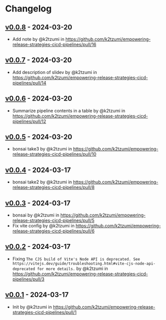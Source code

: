# Changelog

## [v0.0.8](https://github.com/k2tzumi/empowering-release-strategies-cicd-pipelines/compare/v0.0.7...v0.0.8) - 2024-03-20
- Add note by @k2tzumi in https://github.com/k2tzumi/empowering-release-strategies-cicd-pipelines/pull/16

## [v0.0.7](https://github.com/k2tzumi/empowering-release-strategies-cicd-pipelines/compare/v0.0.6...v0.0.7) - 2024-03-20
- Add description of slidev by @k2tzumi in https://github.com/k2tzumi/empowering-release-strategies-cicd-pipelines/pull/14

## [v0.0.6](https://github.com/k2tzumi/empowering-release-strategies-cicd-pipelines/compare/v0.0.5...v0.0.6) - 2024-03-20
- Summarize pipeline contents in a table by @k2tzumi in https://github.com/k2tzumi/empowering-release-strategies-cicd-pipelines/pull/12

## [v0.0.5](https://github.com/k2tzumi/empowering-release-strategies-cicd-pipelines/compare/v0.0.4...v0.0.5) - 2024-03-20
- bonsai take3 by @k2tzumi in https://github.com/k2tzumi/empowering-release-strategies-cicd-pipelines/pull/10

## [v0.0.4](https://github.com/k2tzumi/empowering-release-strategies-cicd-pipelines/compare/v0.0.3...v0.0.4) - 2024-03-17
- bonsai take2 by @k2tzumi in https://github.com/k2tzumi/empowering-release-strategies-cicd-pipelines/pull/8

## [v0.0.3](https://github.com/k2tzumi/empowering-release-strategies-cicd-pipelines/compare/v0.0.2...v0.0.3) - 2024-03-17
- bonsai by @k2tzumi in https://github.com/k2tzumi/empowering-release-strategies-cicd-pipelines/pull/5
- Fix vite config by @k2tzumi in https://github.com/k2tzumi/empowering-release-strategies-cicd-pipelines/pull/6

## [v0.0.2](https://github.com/k2tzumi/empowering-release-strategies-cicd-pipelines/compare/v0.0.1...v0.0.2) - 2024-03-17
- Fixing `The CJS build of Vite's Node API is deprecated. See https://vitejs.dev/guide/troubleshooting.html#vite-cjs-node-api-deprecated for more details.` by @k2tzumi in https://github.com/k2tzumi/empowering-release-strategies-cicd-pipelines/pull/3

## [v0.0.1](https://github.com/k2tzumi/empowering-release-strategies-cicd-pipelines/commits/v0.0.1) - 2024-03-17
- Init by @k2tzumi in https://github.com/k2tzumi/empowering-release-strategies-cicd-pipelines/pull/1
